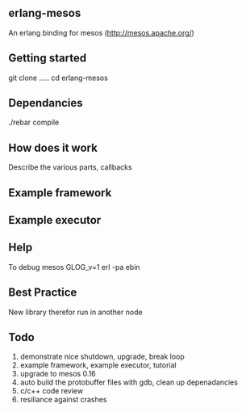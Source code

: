erlang-mesos
------------

An erlang binding for mesos (http://mesos.apache.org/) 

Getting started
---------------

git clone .....
cd erlang-mesos

Dependancies
------------

./rebar compile

How does it work
----------------

Describe the various parts, callbacks


Example framework
-----------------

Example executor
----------------

Help
-----

To debug mesos
GLOG_v=1 erl -pa ebin

Best Practice
-------------

New library therefor run in another node

Todo
----
1. demonstrate nice shutdown, upgrade, break loop
2. example framework, example executor, tutorial
3. upgrade to mesos 0.16
4. auto build the protobuffer files with gdb, clean up depenadancies
5. c/c++ code review
6. resiliance against crashes
